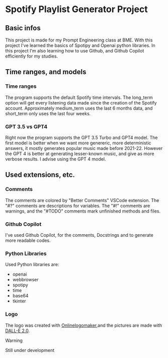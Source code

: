 # Spotify Playlist Generator Project

## Basic infos

This project is made for my Prompt Engineering class at BME. With this project I've learned the basics of Spotipy and Openai python libraries. In this project I'm also learning how to use Github, and Github Copilot efficiently for my studies.

## Time ranges, and models

### Time ranges

The program supports the default Spotify time intervals. The long_term option will get every  listening data made since the creation of the Spotify account. Approximately medium_term uses the last 6 months data, and short_term only uses the last four weeks.

### GPT 3.5 vs GPT4

Right now the program supports the GPT 3.5 Turbo and GPT4 model. The first model is better when we want more genereric, more deterministic answers, it mostly generates popular music made before 2021-22. However the GPT 4 is better at generating lesser-known music, and give as more verbose results. I advise using the GPT 4 model.

## Used extensions, etc.

### Comments

The comments are colored by "Better Comments" VSCode extension. The "#?" comments are descriptions for variables. The "#!" comments are warnings, and the "#TODO" comments mark unfinished methods and files.

### Github Copilot

I've used Github Copilot, for the comments, Docstrings and to generate more readable codes.

### Python Libraries
Used Python libraries are:

- openai
- webbrowser
- spotipy
- time
- base64
- tkinter

### Logo
The logo was created with [Onlinelogomaker](https://www.onlinelogomaker.com/),and the pictures are made with [DALL-E 2.0](https://openai.com/dall-e-2).

> [!WARNING]
> Still under development

